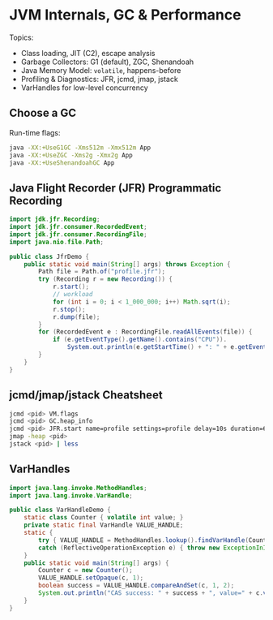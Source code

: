 # JVM Internals, GC & Performance

Topics:
- Class loading, JIT (C2), escape analysis
- Garbage Collectors: G1 (default), ZGC, Shenandoah
- Java Memory Model: `volatile`, happens-before
- Profiling & Diagnostics: JFR, jcmd, jmap, jstack
- VarHandles for low-level concurrency

## Choose a GC
Run-time flags:
```bash
java -XX:+UseG1GC -Xms512m -Xmx512m App
java -XX:+UseZGC -Xms2g -Xmx2g App
java -XX:+UseShenandoahGC App
```

## Java Flight Recorder (JFR) Programmatic Recording
```java
import jdk.jfr.Recording;
import jdk.jfr.consumer.RecordedEvent;
import jdk.jfr.consumer.RecordingFile;
import java.nio.file.Path;

public class JfrDemo {
    public static void main(String[] args) throws Exception {
        Path file = Path.of("profile.jfr");
        try (Recording r = new Recording()) {
            r.start();
            // workload
            for (int i = 0; i < 1_000_000; i++) Math.sqrt(i);
            r.stop();
            r.dump(file);
        }
        for (RecordedEvent e : RecordingFile.readAllEvents(file)) {
            if (e.getEventType().getName().contains("CPU")).
                System.out.println(e.getStartTime() + ": " + e.getEventType().getLabel());
        }
    }
}
```

## jcmd/jmap/jstack Cheatsheet
```bash
jcmd <pid> VM.flags
jcmd <pid> GC.heap_info
jcmd <pid> JFR.start name=profile settings=profile delay=10s duration=60s filename=app.jfr
jmap -heap <pid>
jstack <pid> | less
```

## VarHandles
```java
import java.lang.invoke.MethodHandles;
import java.lang.invoke.VarHandle;

public class VarHandleDemo {
    static class Counter { volatile int value; }
    private static final VarHandle VALUE_HANDLE;
    static {
        try { VALUE_HANDLE = MethodHandles.lookup().findVarHandle(Counter.class, "value", int.class); }
        catch (ReflectiveOperationException e) { throw new ExceptionInInitializerError(e); }
    }
    public static void main(String[] args) {
        Counter c = new Counter();
        VALUE_HANDLE.setOpaque(c, 1);
        boolean success = VALUE_HANDLE.compareAndSet(c, 1, 2);
        System.out.println("CAS success: " + success + ", value=" + c.value);
    }
}
```


